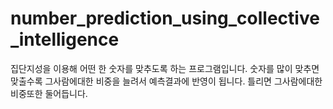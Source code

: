 # number_prediction_using_collective_intelligence

집단지성을 이용해 어떤 한 숫자를 맞추도록 하는 프로그램입니다.
숫자를 많이 맞추면 맞출수록 그사람에대한 비중을 늘려서 예측결과에 반영이 됩니다.
틀리면 그사람에대한 비중또한 둘어듭니다.
